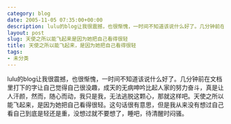 ```yaml
---
category: blog
date: 2005-11-05 07:35:00+00:00
description: lulu的blog让我很震撼，也很惭愧，一时间不知道该说什么好了。几分钟前在文档
layout: post
slug: 天使之所以能飞起来是因为她把自己看得很轻
title: 天使之所以能飞起来，是因为她把自己看得很轻
tags:
- 未分类
---
```


lulu的blog让我很震撼，也很惭愧，一时间不知道该说什么好了。几分钟前在文档里打下的字让自己觉得自己很没趣，成天的无病呻吟比起人家的努力奋斗，真是让人汗颜，然而，随心而动，我只是我，无法逃脱这颗心，那就这样吧。天使之所以能飞起来，是因为她把自己看得很轻。这句话很有意思，但是我从来没有想过自己看自己到底是轻还是重，没想过就不要想了，睡吧，待清醒时闷骚。
